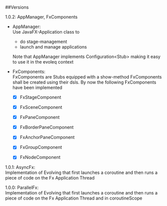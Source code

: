 ##Versions

1.0.2: AppManager, FxComponents
* AppManager: <br>Use JavaFX-Application class to
   * do stage-management 
   * launch and manage applications  

  Note that AppManager implements Configuration<Stub<D>>
  making it easy to use it in the evoleq context
  
* FxComponents: <br>FxComponents are Stubs equipped with a show-method
FxComponents shall be created using their dsls. By now the following FxComponents have been implemented 
    * [x] FxStageComponent
    * [x] FxSceneComponent
    * [x] FxPaneComponent
    * [x] FxBorderPaneComponent
    * [x] FxAnchorPaneComponent
    * [x] FxGroupComponent
    * [x] FxNodeComponent
        
   

1.0.1: AsyncFx: <br> Implementation of Evolving that first launches a coroutine and then runs a piece of code on the Fx Application Thread 

1.0.0: ParallelFx: <br> Implementation of Evolving that first launches a coroutine and then runs a piece of code on the Fx Application Thread and in coroutineScope
